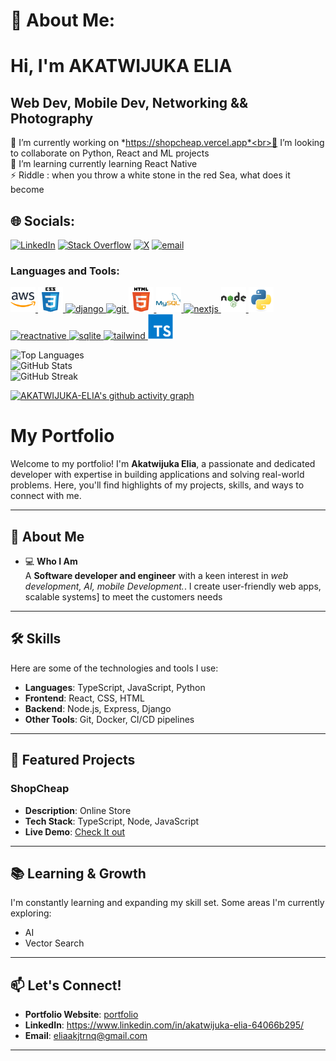 
# 💫 About Me:
# Hi, I'm AKATWIJUKA ELIA 
##  Web Dev, Mobile Dev, Networking && Photography 
🔭 I’m currently working on *https://shopcheap.vercel.app*<br>👯 I’m looking to collaborate on Python, React and ML  projects <br>🌱 I’m learning currently learning React Native<br>⚡ Riddle : when you throw a white stone in the red Sea, what does it become 

## 🌐 Socials:
[![LinkedIn](https://img.shields.io/badge/LinkedIn-%230077B5.svg?logo=linkedin&logoColor=white)](https://linkedin.com/in/akatwijuka-elia) [![Stack Overflow](https://img.shields.io/badge/-Stackoverflow-FE7A16?logo=stack-overflow&logoColor=white)](https://stackoverflow.com/users/22681878) [![X](https://img.shields.io/badge/X-black.svg?logo=X&logoColor=white)](https://x.com/@The_light_tech) [![email](https://img.shields.io/badge/Email-D14836?logo=gmail&logoColor=white)](mailto:eliaakjtrnq@gmail.com)

<h3 align="left">Languages and Tools:</h3>
<p align="left"> <a href="https://aws.amazon.com" target="_blank" rel="noreferrer"> <img src="https://raw.githubusercontent.com/devicons/devicon/master/icons/amazonwebservices/amazonwebservices-original-wordmark.svg" alt="aws" width="40" height="40"/> </a>  <a href="https://www.w3schools.com/css/" target="_blank" rel="noreferrer"> <img src="https://raw.githubusercontent.com/devicons/devicon/master/icons/css3/css3-original-wordmark.svg" alt="css3" width="40" height="40"/> </a> <a href="https://www.djangoproject.com/" target="_blank" rel="noreferrer"> <img src="https://cdn.worldvectorlogo.com/logos/django.svg" alt="django" width="40" height="40"/> </a> <a href="https://git-scm.com/" target="_blank" rel="noreferrer"> <img src="https://www.vectorlogo.zone/logos/git-scm/git-scm-icon.svg" alt="git" width="40" height="40"/> </a> <a href="https://www.w3.org/html/" target="_blank" rel="noreferrer"> <img src="https://raw.githubusercontent.com/devicons/devicon/master/icons/html5/html5-original-wordmark.svg" alt="html5" width="40" height="40"/> </a>  <a href="https://www.mysql.com/" target="_blank" rel="noreferrer"> <img src="https://raw.githubusercontent.com/devicons/devicon/master/icons/mysql/mysql-original-wordmark.svg" alt="mysql" width="40" height="40"/> </a> <a href="https://nextjs.org/" target="_blank" rel="noreferrer"> <img src="https://cdn.worldvectorlogo.com/logos/nextjs-2.svg" alt="nextjs" width="40" height="40"/> </a> <a href="https://nodejs.org" target="_blank" rel="noreferrer"> <img src="https://raw.githubusercontent.com/devicons/devicon/master/icons/nodejs/nodejs-original-wordmark.svg" alt="nodejs" width="40" height="40"/> </a> <a href="https://www.python.org" target="_blank" rel="noreferrer"> <img src="https://raw.githubusercontent.com/devicons/devicon/master/icons/python/python-original.svg" alt="python" width="40" height="40"/> </a> <a href="https://reactnative.dev/" target="_blank" rel="noreferrer"> <img src="https://reactnative.dev/img/header_logo.svg" alt="reactnative" width="40" height="40"/> </a> <a href="https://www.sqlite.org/" target="_blank" rel="noreferrer"> <img src="https://www.vectorlogo.zone/logos/sqlite/sqlite-icon.svg" alt="sqlite" width="40" height="40"/> </a> <a href="https://tailwindcss.com/" target="_blank" rel="noreferrer"> <img src="https://www.vectorlogo.zone/logos/tailwindcss/tailwindcss-icon.svg" alt="tailwind" width="40" height="40"/> </a> <a href="https://www.typescriptlang.org/" target="_blank" rel="noreferrer"> <img src="https://raw.githubusercontent.com/devicons/devicon/master/icons/typescript/typescript-original.svg" alt="typescript" width="40" height="40"/> </a> </p>

<div className="grid grid-cols-1 md:grid-cols-2 gap-6 w-full  bg-white rounded-xl shadow-md">
  
  <div className="flex ">
    <img
      src="https://github-readme-stats.vercel.app/api/top-langs?username=akatwijuka-elia&show_icons=true&locale=en&layout=compact"
      alt="Top Languages"
      className="flex rounded-lg shadow h-auto mt-0 max-w-xs"
    />
    
  </div>
  <div className="flex" >
    <img
      src="https://github-readme-stats.vercel.app/api?username=akatwijuka-elia&theme=radical&show_icons=true&locale=en"
      alt="GitHub Stats"
      className="flex rounded-lg shadow h-auto max-w-md"
    />
  </div>
  
  <div className="flex justify-center items-center">
    <img
      src="https://github-readme-streak-stats.herokuapp.com/?user=akatwijuka-elia&theme=radical"
      alt="GitHub Streak"
      className="rounded-lg shadow h-auto max-w-xs"
    />
  </div>
</div>
<!-- <img align="center" alt="Coding" width="400" src="https://cdn.dribbble.com/users/1162077/screenshots/3848914/programmer.gif"> -->




<a href="https://github-readme-activity-graph.vercel.app/graph?username=AKATWIJUKA-ELIA&bg_color=000000&color=13b110&line=00b31e&point=9d2f2f&area=true&hide_border=true&" alt="akatwijuka-elia"></a>
<a href="https://github-readme-activity-graph.vercel.app/graph?username=AKATWIJUKA-ELIA&bg_color=101023&color=9e4c98&line=9e4c98&point=072ada&area=true&hide_border=true" alt="Akatwijuka-elia"></a>

[![AKATWIJUKA-ELIA's github activity graph](https://github-readme-activity-graph.vercel.app/graph?username=AKATWIJUKA-ELIA&bg_color=051442&color=9e4c98&line=029205&point=ff05f7&area=true&hide_border=true)](https://github.com/AKATWIJUKA-ELIA/github-readme-activity-graph)

# My Portfolio

Welcome to my portfolio! I'm **Akatwijuka Elia**, a passionate and dedicated developer with expertise in building applications and solving real-world problems. Here, you'll find highlights of my projects, skills, and ways to connect with me.

---

## 🚀 About Me

- 💻 **Who I Am**  
  A **Software developer and engineer** with a keen interest in *web development, AI, mobile Development.*. I create  user-friendly web apps, scalable systems] to meet the customers needs
---

## 🛠️ Skills

Here are some of the technologies and tools I use:

- **Languages**: TypeScript, JavaScript, Python
- **Frontend**: React, CSS, HTML
- **Backend**: Node.js, Express, Django
- **Other Tools**: Git, Docker, CI/CD pipelines

---

## 🌟 Featured Projects

### **ShopCheap**
- **Description**: Online Store
- **Tech Stack**: TypeScript, Node, JavaScript
- **Live Demo**: [Check It out](https://shopcheap.vercel.app/)

---

## 📚 Learning & Growth

I'm constantly learning and expanding my skill set. Some areas I'm currently exploring:
- AI
- Vector Search

---

## 📫 Let's Connect!

- **Portfolio Website**: [portfolio ](http://lightcodes.vercel.app/)
- **LinkedIn**: https://www.linkedin.com/in/akatwijuka-elia-64066b295/
- **Email**: eliaakjtrnq@gmail.com

---
